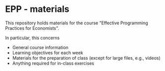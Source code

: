 # EPP - materials

This repository holds materials for the course "Effective Programming Practices for Economists". 

In particular, this concerns 
- General course information
- Learning objectives for each week
- Materials for the preparation of class (except for large files, e.g., videos)
- Anything required for in-class exercises
